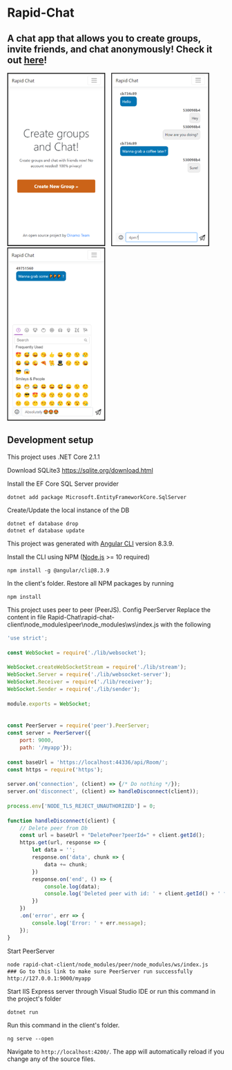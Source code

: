 # Rapid-Chat

## A chat app that allows you to create groups, invite friends, and chat anonymously! Check it out [here](https://rapidchat.azurewebsites.net/)!

<div>
<img src="./images/HomeView.png" height=400px style="margin-right: 10px">
<img src="./images/ChatView.png" height=400px style="margin-right: 10px">
<img src="./images/EmojiView.png" height=400px>
</div>

## **Development setup**

This project uses .NET Core 2.1.1

Download SQLite3
https://sqlite.org/download.html

Install the EF Core SQL Server provider

```shell
dotnet add package Microsoft.EntityFrameworkCore.SqlServer
```
Create/Update the local instance of the DB

```shell
dotnet ef database drop
dotnet ef database update
```
This project was generated with [Angular CLI](https://cli.angular.io/) version 8.3.9.

Install the CLI using NPM ([Node.js](https://nodejs.org/en/) >= 10 required)

```shell
npm install -g @angular/cli@8.3.9 
```
In the client's folder. Restore all NPM packages by running

```shell
npm install
```
This project uses peer to peer (PeerJS). Config PeerServer
Replace the content in file Rapid-Chat\rapid-chat-client\node_modules\peer\node_modules\ws\index.js with the following

```js
'use strict';

const WebSocket = require('./lib/websocket');

WebSocket.createWebSocketStream = require('./lib/stream');
WebSocket.Server = require('./lib/websocket-server');
WebSocket.Receiver = require('./lib/receiver');
WebSocket.Sender = require('./lib/sender');

module.exports = WebSocket;


const PeerServer = require('peer').PeerServer;
const server = PeerServer({
    port: 9000, 
    path: '/myapp'});

const baseUrl = 'https://localhost:44336/api/Room/';
const https = require('https');

server.on('connection', (client) => {/* Do nothing */});
server.on('disconnect', (client) => handleDisconnect(client));

process.env['NODE_TLS_REJECT_UNAUTHORIZED'] = 0; 

function handleDisconnect(client) {
    // Delete peer from Db
    const url = baseUrl + "DeletePeer?peerId=" + client.getId();
    https.get(url, response => {
        let data = '';
        response.on('data', chunk => {
            data += chunk;
        })
        response.on('end', () => {
            console.log(data);
            console.log('Deleted peer with id: ' + client.getId() + ' from database');
        })
    })
    .on('error', err => {
        console.log('Error: ' + err.message);
    });
}
```

Start PeerServer

```shell
node rapid-chat-client/node_modules/peer/node_modules/ws/index.js
### Go to this link to make sure PeerServer run successfully http://127.0.0.1:9000/myapp
```
Start IIS Express server through Visual Studio IDE or run this command in the project's folder
```shell
dotnet run
```
Run this command in the client's folder.

```shell
ng serve --open
```
 Navigate to `http://localhost:4200/`. The app will automatically reload if you change any of the source files.
